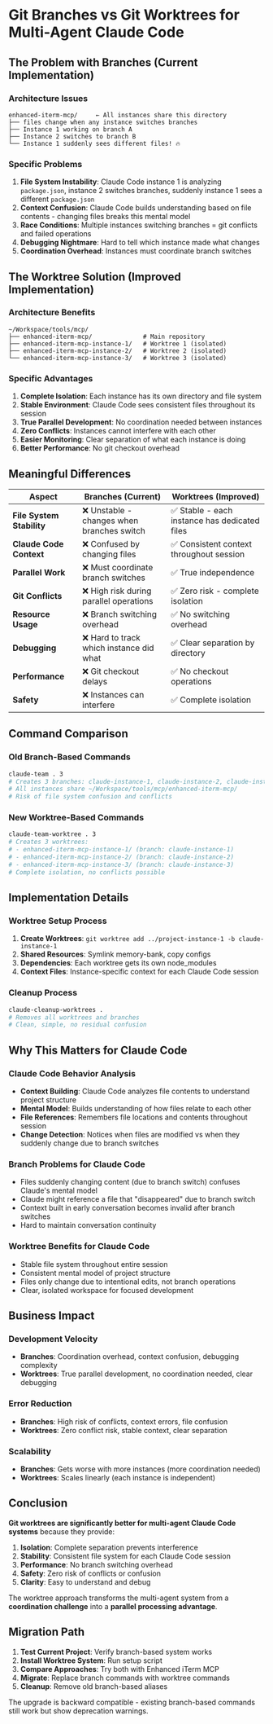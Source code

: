 # Git Branches vs Git Worktrees for Multi-Agent Claude Code

## The Problem with Branches (Current Implementation)

### Architecture Issues
```
enhanced-iterm-mcp/     ← All instances share this directory
├── files change when any instance switches branches
├── Instance 1 working on branch A
├── Instance 2 switches to branch B  
└── Instance 1 suddenly sees different files! 🔥
```

### Specific Problems
1. **File System Instability**: Claude Code instance 1 is analyzing `package.json`, instance 2 switches branches, suddenly instance 1 sees a different `package.json`
2. **Context Confusion**: Claude Code builds understanding based on file contents - changing files breaks this mental model
3. **Race Conditions**: Multiple instances switching branches = git conflicts and failed operations
4. **Debugging Nightmare**: Hard to tell which instance made what changes
5. **Coordination Overhead**: Instances must coordinate branch switches

## The Worktree Solution (Improved Implementation)

### Architecture Benefits
```
~/Workspace/tools/mcp/
├── enhanced-iterm-mcp/              # Main repository
├── enhanced-iterm-mcp-instance-1/   # Worktree 1 (isolated)
├── enhanced-iterm-mcp-instance-2/   # Worktree 2 (isolated)
└── enhanced-iterm-mcp-instance-3/   # Worktree 3 (isolated)
```

### Specific Advantages
1. **Complete Isolation**: Each instance has its own directory and file system
2. **Stable Environment**: Claude Code sees consistent files throughout its session
3. **True Parallel Development**: No coordination needed between instances
4. **Zero Conflicts**: Instances cannot interfere with each other
5. **Easier Monitoring**: Clear separation of what each instance is doing
6. **Better Performance**: No git checkout overhead

## Meaningful Differences

| Aspect | Branches (Current) | Worktrees (Improved) |
|--------|-------------------|----------------------|
| **File System Stability** | ❌ Unstable - changes when branches switch | ✅ Stable - each instance has dedicated files |
| **Claude Code Context** | ❌ Confused by changing files | ✅ Consistent context throughout session |
| **Parallel Work** | ❌ Must coordinate branch switches | ✅ True independence |
| **Git Conflicts** | ❌ High risk during parallel operations | ✅ Zero risk - complete isolation |
| **Resource Usage** | ❌ Branch switching overhead | ✅ No switching overhead |
| **Debugging** | ❌ Hard to track which instance did what | ✅ Clear separation by directory |
| **Performance** | ❌ Git checkout delays | ✅ No checkout operations |
| **Safety** | ❌ Instances can interfere | ✅ Complete isolation |

## Command Comparison

### Old Branch-Based Commands
```bash
claude-team . 3
# Creates 3 branches: claude-instance-1, claude-instance-2, claude-instance-3
# All instances share ~/Workspace/tools/mcp/enhanced-iterm-mcp/
# Risk of file system confusion and conflicts
```

### New Worktree-Based Commands
```bash
claude-team-worktree . 3
# Creates 3 worktrees:
# - enhanced-iterm-mcp-instance-1/ (branch: claude-instance-1)
# - enhanced-iterm-mcp-instance-2/ (branch: claude-instance-2)  
# - enhanced-iterm-mcp-instance-3/ (branch: claude-instance-3)
# Complete isolation, no conflicts possible
```

## Implementation Details

### Worktree Setup Process
1. **Create Worktrees**: `git worktree add ../project-instance-1 -b claude-instance-1`
2. **Shared Resources**: Symlink memory-bank, copy configs
3. **Dependencies**: Each worktree gets its own node_modules
4. **Context Files**: Instance-specific context for each Claude Code session

### Cleanup Process
```bash
claude-cleanup-worktrees .
# Removes all worktrees and branches
# Clean, simple, no residual confusion
```

## Why This Matters for Claude Code

### Claude Code Behavior Analysis
- **Context Building**: Claude Code analyzes file contents to understand project structure
- **Mental Model**: Builds understanding of how files relate to each other
- **File References**: Remembers file locations and contents throughout session
- **Change Detection**: Notices when files are modified vs when they suddenly change due to branch switches

### Branch Problems for Claude Code
- Files suddenly changing content (due to branch switch) confuses Claude's mental model
- Claude might reference a file that "disappeared" due to branch switch
- Context built in early conversation becomes invalid after branch switches
- Hard to maintain conversation continuity

### Worktree Benefits for Claude Code
- Stable file system throughout entire session
- Consistent mental model of project structure
- Files only change due to intentional edits, not branch operations
- Clear, isolated workspace for focused development

## Business Impact

### Development Velocity
- **Branches**: Coordination overhead, context confusion, debugging complexity
- **Worktrees**: True parallel development, no coordination needed, clear debugging

### Error Reduction
- **Branches**: High risk of conflicts, context errors, file confusion
- **Worktrees**: Zero conflict risk, stable context, clear separation

### Scalability
- **Branches**: Gets worse with more instances (more coordination needed)
- **Worktrees**: Scales linearly (each instance is independent)

## Conclusion

**Git worktrees are significantly better for multi-agent Claude Code systems** because they provide:

1. **Isolation**: Complete separation prevents interference
2. **Stability**: Consistent file system for each Claude Code session
3. **Performance**: No branch switching overhead
4. **Safety**: Zero risk of conflicts or confusion
5. **Clarity**: Easy to understand and debug

The worktree approach transforms the multi-agent system from a **coordination challenge** into a **parallel processing advantage**.

## Migration Path

1. **Test Current Project**: Verify branch-based system works
2. **Install Worktree System**: Run setup script
3. **Compare Approaches**: Try both with Enhanced iTerm MCP
4. **Migrate**: Replace branch commands with worktree commands
5. **Cleanup**: Remove old branch-based aliases

The upgrade is backward compatible - existing branch-based commands still work but show deprecation warnings.
